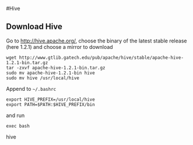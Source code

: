 #Hive

## Download Hive
Go to http://hive.apache.org/, choose the binary of the latest stable release (here 1.2.1) and choose a mirror to download

```
wget http://www.gtlib.gatech.edu/pub/apache/hive/stable/apache-hive-1.2.1-bin.tar.gz
tar -zxvf apache-hive-1.2.1-bin.tar.gz
sudo mv apache-hive-1.2.1-bin hive
sudo mv hive /usr/local/hive
```

Append to `~/.bashrc`
```
export HIVE_PREFIX=/usr/local/hive
export PATH=$PATH:$HIVE_PREFIX/bin
```
and run
```
exec bash
```
hive
